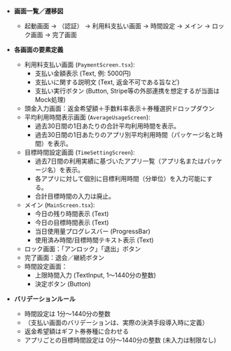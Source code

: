 * **画面一覧／遷移図**

  * 起動画面 → （認証） → 利用料支払い画面 → 時間設定 → メイン → ロック画面 → 完了画面
* **各画面の要素定義**

  * 利用料支払い画面 (`PaymentScreen.tsx`):
    *   支払い金額表示 (Text, 例: 5000円)
    *   支払いに関する説明文 (Text, 返金不可である旨など)
    *   支払い実行ボタン (Button, Stripe等の外部連携を想定するが当面はMock処理)
  * 頭金入力画面：返金希望額＋手数料率表示＋券種選択ドロップダウン
  * 平均利用時間表示画面 (`AverageUsageScreen`): 
    *   過去30日間の1日あたりの合計平均利用時間を表示。
    *   過去30日間の1日あたりのアプリ別平均利用時間（パッケージ名と時間）を表示。
  * 目標時間設定画面 (`TimeSettingScreen`):
    *   過去7日間の利用実績に基づいたアプリ一覧（アプリ名またはパッケージ名）を表示。
    *   各アプリに対して個別に目標利用時間（分単位）を入力可能にする。
    *   合計目標時間の入力は廃止。
  * メイン (`MainScreen.tsx`):
    *   今日の残り時間表示 (Text)
    *   今日の目標時間表示 (Text)
    *   当日使用量プログレスバー (ProgressBar)
    *   使用済み時間/目標時間テキスト表示 (Text)
  * ロック画面：「アンロック」「退出」ボタン
  * 完了画面：退会／継続ボタン
  * 時間設定画面：
    *   上限時間入力 (TextInput, 1～1440分の整数)
    *   決定ボタン (Button)
* **バリデーションルール**

  * 時間設定は 1分～1440分の整数
  * （支払い画面のバリデーションは、実際の決済手段導入時に定義）
  * 返金希望額はギフト券券種に合わせる
  * アプリごとの目標時間設定は 0分～1440分の整数 (未入力は制限なし) 